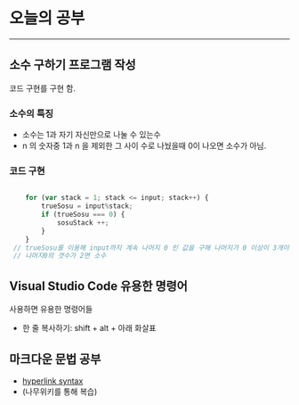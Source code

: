  # 오늘의 공부

---

## 소수 구하기 프로그램 작성
코드 구현를 구현 함.  
### 소수의 특징
- 소수는 1과 자기 자신만으로 나눌 수 있는수
- n 의 숫자중 1과 n 을 제외한 그 사이 수로 나눴을때 0이 나오면 소수가 아님.

### 코드 구현
~~~js 

    for (var stack = 1; stack <= input; stack++) {
        trueSosu = input%stack;
        if (trueSosu === 0) {
            sosuStack ++;                
        }
    }
 // trueSosu를 이용해 input까지 계속 나머지 0 인 값을 구해 나머지가 0 이상이 3개이상이면 소수가 아니라고 판별
 // 나머지0의 갯수가 2면 소수
~~~

## Visual Studio Code 유용한 명령어
사용하면 유용한 명령어들
- 한 줄 복사하기: shift + alt + 아래 화살표

## 마크다운 문법 공부
- [hyperlink syntax](https://namu.wiki/w/%EB%A7%88%ED%81%AC%EB%8B%A4%EC%9A%B4)
- (나무위키를 통해 복습)

